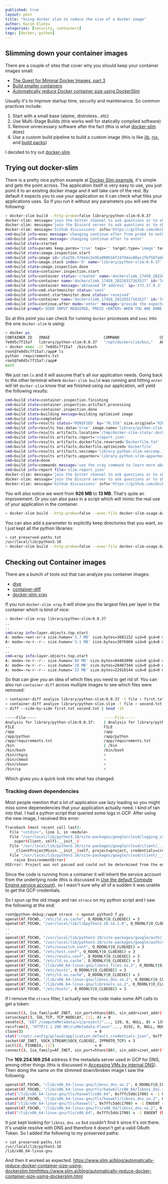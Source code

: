 ```yaml
---
published: true
layout: post
title: "Using docker slim to reduce the size of a docker image"
author: Karim Elatov
categories: [security, containers]
tags: [docker, python]
---
```


## Slimming down your container images
There are a couple of sites that cover why you should keep your container images small:

- [The Quest for Minimal Docker Images, part 3](https://jpetazzo.github.io/2020/04/01/quest-minimal-docker-images-part-3/)
- [Build smaller containers](https://fedoramagazine.org/build-smaller-containers/)
- [Automatically reduce Docker container size using DockerSlim](https://www.slim.ai/blog/automating-dockerslim-in-your-ci-cd-pipeline/)

Usually it's to improve startup time, security and maintenance. So common practices include:

1. Start with a small base (alpine, distroless...etc)
2. Use Multi-Stage Builds (this works well for statically complied software)
3. Remove unnecessary software after the fact (this is what [docker-slim](https://github.com/docker-slim/docker-slim) does)
4. Use a custom build pipeline to build a custom image (this is like [jib](https://github.com/GoogleContainerTools/jib), [nix](https://nix.dev/tutorials/building-and-running-docker-images), and [build packs](https://github.com/buildpacks/pack))

I decided to try out [docker-slim](https://github.com/docker-slim/docker-slim)
## Trying out docker-slim
There is a pretty nice python example at [Docker Slim example](https://gitlab.com/MShekow/docker-slim-example/-/tree/main), it's simple and gets the point across.  The application itself is very easy to use, you just point it to an existing docker image and it will take care of the rest. By default it expects you to use your application so it can check what files your applications uses. So if you run it without any parameters you will see the following:

```bash
> docker-slim build --http-probe=false library/python-slim:0.0.37
docker-slim: message='join the Gitter channel to ask questions or to share your feedback' info='https://gitter.im/docker-slim/community'
docker-slim: message='join the Discord server to ask questions or to share your feedback' info='https://discord.gg/9tDyxYS'
docker-slim: message='Github discussions' info='https://github.com/docker-slim/docker-slim/discussions'
cmd=build info=exec message='changing continue-after from probe to nothing because http-probe is disabled'
cmd=build info=exec message='changing continue-after to enter'
cmd=build state=started
cmd=build info=params keep.perms='true' tags='' target.type='image' target='library/python-slim:0.0.37' continue.mode='enter' rt.as.user='true'
cmd=build state=image.inspection.start
cmd=build info=image id='sha256:576e6c2e95a898b16f24704ac00ac1fbf587abb02c5e05df81f433f833b0ea67' size.bytes='926493233' size.human='926 MB'
cmd=build info=image.stack index='0' name='library/python-slim:0.0.37' id='sha256:576e6c2e95a898b16f24704ac00ac1fbf587abb02c5e05df81f433f833b0ea67'
cmd=build state=image.inspection.done
cmd=build state=container.inspection.start
cmd=build info=container status='created' name='dockerslimk_17458_20220317163527' id='7e0d5c7f15a7dc3246d3adf63876746a0893c735f4f3104e614c46456becb721'
cmd=build info=container name='dockerslimk_17458_20220317163527' id='7e0d5c7f15a7dc3246d3adf63876746a0893c735f4f3104e614c46456becb721' status='running'
cmd=build info=container message='obtained IP address' ip='172.17.0.3'
cmd=build info=cmd.startmonitor status='sent'
cmd=build info=event.startmonitor.done status='received'
cmd=build info=container name='dockerslimk_17458_20220317163527' id='7e0d5c7f15a7dc3246d3adf63876746a0893c735f4f3104e614c46456becb721' target.port.list='' target.port.info='' message='YOU CAN USE THESE PORTS TO INTERACT WITH THE CONTAINER'
cmd=build info=continue.after mode='enter' message='provide the expected input to allow the container inspector to continue its execution'
cmd=build prompt='USER INPUT REQUIRED, PRESS <ENTER> WHEN YOU ARE DONE USING THE CONTAINER'
```

So at this point you can check for running `docker` processes and `exec` into the one `docker-slim` is using:

```bash
> docker ps
CONTAINER ID   IMAGE                        COMMAND                  CREATED              STATUS              PORTS                                                NAMES
7e0d5c7f15a7   library/python-slim:0.0.37   "/opt/dockerslim/bin…"   About a minute ago   Up About a minute   0.0.0.0:55015->65501/tcp, 0.0.0.0:55014->65502/tcp   dockerslimk_17458_20220317163527
> docker exec -it 7e0d5c7f15a7  /bin/bash
root@7e0d5c7f15a7:/app# ls
python	requirements.txt
root@7e0d5c7f15a7:/app#
exit
```

We just ran `ls` and it will assume that's all our application needs. Going back to the other terminal where `docker-slim build` was running and hitting `enter` will let `docker-slim` know that we finished using our application, will yield the following results:

```bash
cmd=build state=container.inspection.finishing
cmd=build state=container.inspection.artifact.processing
cmd=build state=container.inspection.done
cmd=build state=building message=building optimized image
cmd=build state=completed
cmd=build info=results status='MINIFIED' by='70.55X' size.original='926 MB' size.optimized='13 MB'
cmd=build info=results has.data='true' image.name='library/python-slim.slim' image.size='13 MB'
cmd=build info=results artifacts.location='/tmp/docker-slim-state/.docker-slim-state/images/576e6c2e95a898b16f24704ac00ac1fbf587abb02c5e05df81f433f833b0ea67/artifacts'
cmd=build info=results artifacts.report='creport.json'
cmd=build info=results artifacts.dockerfile.reversed='Dockerfile.fat'
cmd=build info=results artifacts.dockerfile.optimized='Dockerfile'
cmd=build info=results artifacts.seccomp='library-python-slim-seccomp.json'
cmd=build info=results artifacts.apparmor='library-python-slim-apparmor-profile'
cmd=build state=done
cmd=build info=commands message='use the xray command to learn more about the optimize image'
cmd=build info=report file='slim.report.json'
docker-slim: message='join the Gitter channel to ask questions or to share your feedback' info='https://gitter.im/docker-slim/community'
docker-slim: message='join the Discord server to ask questions or to share your feedback' info='https://discord.gg/9tDyxYS'
docker-slim: message='Github discussions' info='https://github.com/docker-slim/docker-slim/discussions'
```

You will also notice we went from **926 MB** to **13 MB**. That's quite an improvement. Or you can also pass in a script which will mimic the real use of your application in the container. 

```bash
> docker-slim build --http-probe=false --exec-file docker-slim-usage.bash library/python-slim:0.0.37
```

You can also add a parameter to explicitly keep directories that you want, so I just kept all the python libraries:

```bash
> cat preserved-paths.txt
/usr/local/lib/python3.10
> docker-slim build --http-probe=false --exec-file docker-slim-usage.bash --preserve-path-file preserved-paths.txt library/python-slim:0.0.37
```

## Checking out Container images
There are a bunch of tools out that can analyze you container images:

- [dive](https://github.com/wagoodman/dive)
- [container-diff](https://github.com/GoogleContainerTools/container-diff)
- [docker-slim xray](https://github.com/docker-slim/docker-slim#xray-command-options)

If you run `docker-slim xray` it will show you the largest files per layer in the container which is kind of nice:

```bash
> docker-slim xray library/python-slim:0.0.37
..
..
cmd=xray info=layer.objects.top.start
A: mode=-rwxr-xr-x size.human='3.7 MB' size.bytes=3681152 uid=0 gid=0 mtime='2021-09-24T16:10:58Z' H=[A:0] hash=b1965e74b3d8c216e8a4d43463db51c708a67a2c '/usr/bin/perl'
A: mode=-rw-r--r-- size.human='3.1 MB' size.bytes=3076960 uid=0 gid=0 mtime='2021-08-24T08:28:12Z' H=[A:0] hash=3830f28cd6bc8940e4425c664a2bde133111c054 '/usr/lib/x86_64-linux-gnu/libcrypto.so.1.1'
..
..
cmd=xray info=layer.objects.top.start
A: mode=-rw-r--r-- size.human='84 MB' size.bytes=84483096 uid=0 gid=0 mtime='2021-01-06T19:16:26Z' H=[A:7] hash=bcc70cc5849dd8a623cfc6a7539be6edbeb547eb '/usr/lib/x86_64-linux-gnu/libLLVM-11.so.1'
A: mode=-rw-r--r-- size.human='28 MB' size.bytes=28407344 uid=0 gid=0 mtime='2021-06-30T16:07:32Z' H=[A:7] hash=ac8f14104c9a8f1c3c12c3a7baa514479aaa000a '/usr/lib/x86_64-linux-gnu/libicudata.so.67.1'
A: mode=-rw-r--r-- size.human='23 MB' size.bytes=22910144 uid=0 gid=0 mtime='2021-01-29T16:44:09Z' H=[A:7] hash=0a591749e44a14713732d40a445abd7e433d396d '/usr/lib/x86_64-linux-gnu/libz3.so.4'
```

So that can give you an idea of which files you need to get rid of. You can also run `container-diff` across multiple images to see which files were removed:

```bash
> container-diff analyze library/python-slim:0.0.37 -t file > first.txt
> container-diff analyze library/python-slim.slim -t file > second.txt
> diff --side-by-side first.txt second.txt | head -15

-----File-----                              -----File-----
Analysis for library/python-slim:0.0.37:    | Analysis for library/python-slim.slim:
FILE                                        FILE
/app                                        /app
/app/python                                 /app/python
/app/requirements.txt                       /app/requirements.txt
/bin                                        | /bin
/bin/bash                                   /bin/bash
/bin/chgrp                                  <
/bin/chmod                                  <
/bin/chown                                  <
/bin/cp                                     <
```

Which gives you a quick look into what has changed.

### Tracking down dependencies
Most people mention that a lot of application use lazy loading so you might miss some depenedencies that your application actually need. I kind of ran into that. I had a python script that queried some logs in GCP. After using the new image, I received this error:

```bash
Traceback (most recent call last):
  File "<stdin>", line 1, in <module>
  File "/usr/local/lib/python3.10/site-packages/google/cloud/logging_v2/client.py", line 122, in __init__
    super(Client, self).__init__(
  File "/usr/local/lib/python3.10/site-packages/google/cloud/client/__init__.py", line 318, in __init__
    _ClientProjectMixin.__init__(self, project=project, credentials=credentials)
  File "/usr/local/lib/python3.10/site-packages/google/cloud/client/__init__.py", line 269, in __init__
    raise EnvironmentError(
OSError: Project was not passed and could not be determined from the environment.
```
Since the code is running from a container it will inherit the service account from the underlying node (this is discussed in [Use the default Compute Engine service account](https://cloud.google.com/kubernetes-engine/docs/tutorials/authenticating-to-cloud-platform#use_the_default_service_account)), so I wasn't sure why all of a sudden it was unable to get the GCP credentials. 

So I spun up the old image and ran `strace` on my python script and I saw the following at the end:

```bash
root@python-debug:/app# strace -e openat python3 f.py
openat(AT_FDCWD, "/etc/ld.so.cache", O_RDONLY|O_CLOEXEC) = 3
openat(AT_FDCWD, "/usr/local/lib/libpython3.10.so.1.0", O_RDONLY|O_CLOEXEC) = 3
..
..
openat(AT_FDCWD, "/usr/local/lib/python3.10/site-packages/google/auth/__pycache__/iam.cpython-310.pyc", O_RDONLY|O_CLOEXEC) = 3
openat(AT_FDCWD, "/usr/local/lib/python3.10/site-packages/google/auth/compute_engine/__pycache__/_metadata.cpython-310.pyc", O_RDONLY|O_CLOEXEC) = 3
openat(AT_FDCWD, "/etc/nsswitch.conf", O_RDONLY|O_CLOEXEC) = 3
openat(AT_FDCWD, "/etc/host.conf", O_RDONLY|O_CLOEXEC) = 3
openat(AT_FDCWD, "/etc/resolv.conf", O_RDONLY|O_CLOEXEC) = 3
openat(AT_FDCWD, "/etc/ld.so.cache", O_RDONLY|O_CLOEXEC) = 3
openat(AT_FDCWD, "/lib/x86_64-linux-gnu/libnss_files.so.2", O_RDONLY|O_CLOEXEC) = 3
openat(AT_FDCWD, "/etc/hosts", O_RDONLY|O_CLOEXEC) = 3
openat(AT_FDCWD, "/etc/ld.so.cache", O_RDONLY|O_CLOEXEC) = 3
openat(AT_FDCWD, "/lib/x86_64-linux-gnu/libnss_dns.so.2", O_RDONLY|O_CLOEXEC) = 3
openat(AT_FDCWD, "/lib/x86_64-linux-gnu/libresolv.so.2", O_RDONLY|O_CLOEXEC) = 3
openat(AT_FDCWD, "/etc/hosts", O_RDONLY|O_CLOEXEC) = 3
```

If I remove the `strace` filter, I actually see the code make some API calls to get a token:

```bash
connect(3, {sa_family=AF_INET, sin_port=htons(80), sin_addr=inet_addr("169.254.169.254")}, 16) = 0
setsockopt(3, SOL_TCP, TCP_NODELAY, [1], 4) = 0
sendto(3, "GET /computeMetadata/v1/project/"..., 139, 0, NULL, 0) = 139
recvfrom(3, "HTTP/1.1 200 OK\r\nMetadata-Flavor"..., 8192, 0, NULL, NULL) = 247
close(3)                                = 0
stat("/root/.config/gcloud/application_default_credentials.json", 0x7ffd7ef7ef00) = -1 ENOENT (No such file or directory)
socket(AF_INET, SOCK_STREAM|SOCK_CLOEXEC, IPPROTO_TCP) = 3
ioctl(3, FIONBIO, [1])                  = 0
connect(3, {sa_family=AF_INET, sin_port=htons(80), sin_addr=inet_addr("169.254.169.254")}, 16) = -1 EINPROGRESS (Operation now in progress)
```

The **169.254.169.254** address it the metadata server used in GCP for DNS, among other things (this is discussed in [Accessing VMs by internal DNS](https://cloud.google.com/compute/docs/internal-dns#access_by_internal_DNS)). Then doing the same on the slimmed down/broken image I saw the following:

```bash
openat(AT_FDCWD, "/lib/x86_64-linux-gnu/libnss_dns.so.2", O_RDONLY|O_CLOEXEC) = -1 ENOENT (No such file or directory)
openat(AT_FDCWD, "/lib/x86_64-linux-gnu/tls/haswell/x86_64/libnss_dns.so.2", O_RDONLY|O_CLOEXEC) = -1 ENOENT (No such file or directory)
stat("/lib/x86_64-linux-gnu/tls/haswell/x86_64", 0x7ffc5ddc1700) = -1 ENOENT (No such file or directory)
openat(AT_FDCWD, "/lib/x86_64-linux-gnu/tls/haswell/libnss_dns.so.2", O_RDONLY|O_CLOEXEC) = -1 ENOENT (No such file or directory)
stat("/lib/x86_64-linux-gnu/tls/haswell", 0x7ffc5ddc1700) = -1 ENOENT (No such file or directory)
openat(AT_FDCWD, "/lib/x86_64-linux-gnu/tls/x86_64/libnss_dns.so.2", O_RDONLY|O_CLOEXEC) = -1 ENOENT (No such file or directory)
stat("/lib/x86_64-linux-gnu/tls/x86_64", 0x7ffc5ddc1700) = -1 ENOENT (No such file or directory)
```

It just kept looking for `libnss_dns.so` but couldn't find it since it's not there. It's unable resolve with DNS and therefore it doesn't get a valid OAuth Token.  So I added the following to my preserved paths:

```
> cat preserved-paths.txt
/usr/local/lib/python3.10
/lib/x86_64-linux-gnu
```

And then it worked as expected. https://www.slim.ai/blog/automatically-reduce-docker-container-size-using-dockerslim.htmlhttps://www.slim.ai/blog/automatically-reduce-docker-container-size-using-dockerslim.html